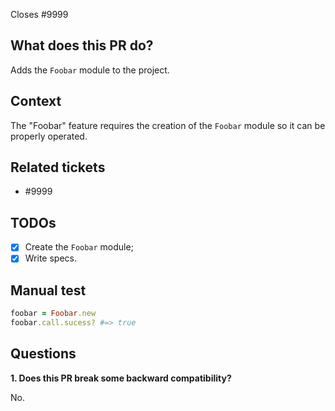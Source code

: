 
Closes #9999

## What does this PR do?

Adds the `Foobar` module to the project.

## Context

The "Foobar" feature requires the creation of the `Foobar` module so it can be properly operated.

## Related tickets

- #9999

## TODOs

- [x] Create the `Foobar` module;
- [x] Write specs.

## Manual test

```ruby
foobar = Foobar.new
foobar.call.sucess? #=> true
```

## Questions

**1. Does this PR break some backward compatibility?**

No.
